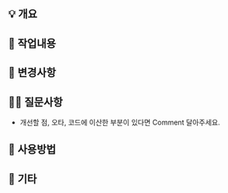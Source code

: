 ## 💡 개요

## 📃 작업내용

## 🔀 변경사항

## 🙋‍♂️ 질문사항
- 개선할 점, 오타, 코드에 이산한 부분이 있다면 Comment 달아주세요.
## 🍴 사용방법

## 🎸 기타
